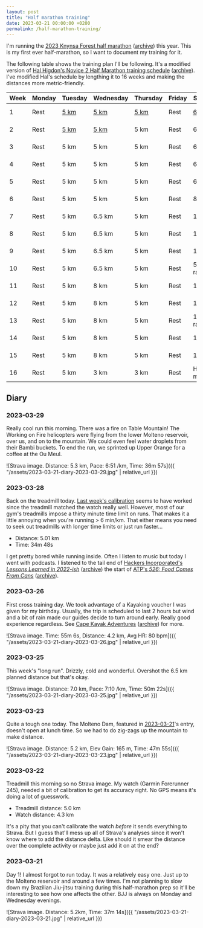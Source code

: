 ```yaml
---
layout: post
title: "Half marathon training"
date: 2023-03-21 00:00:00 +0200
permalink: /half-marathon-training/
---
```


I'm running the [2023 Knynsa Forest half marathon](https://knysnaforestmarathon.co.za/) ([archive](https://archive.ph/Dk0gc)) this year.
This is my first ever half-marathon, so I want to document my training for it.

The following table shows the training plan I'll be following.
It's a modified version of [Hal Higdon's Novice 2 Half Marathon training schedule](https://www.halhigdon.com/training-programs/half-marathon-training/novice-2-half-marathon/) ([archive](https://archive.ph/8PqiF)).
I've modified Hal's schedule by lengthing it to 16 weeks and making the distances more metric-friendly.

| Week | Monday | Tuesday             | Wednesday           | Thursday            | Friday | Saturday              | Sunday                      |
| ---- | ------ | ------------------- | ------------------- | ------------------- | ------ | --------------------- | --------------------------- |
| 1    | Rest   | [5 km](#2023-03-21) | [5 km](#2023-03-22) | [5 km](#2023-03-23) | Rest   | [6.5 km](#2023-03-25) | [60 min cross](#2023-03-26) |
| 2    | Rest   | [5 km](#2023-03-28) | [5 km](#2023-03-29) | 5 km                | Rest   | 6.5 km                | 60 min cross                |
| 3    | Rest   | 5 km                | 5 km                | 5 km                | Rest   | 6.5 km                | 60 min cross                |
| 4    | Rest   | 5 km                | 5 km                | 5 km                | Rest   | 6.5 km                | 60 min cross                |
| 5    | Rest   | 5 km                | 5 km                | 5 km                | Rest   | 6.5 km                | 60 min cross                |
| 6    | Rest   | 5 km                | 5 km                | 5 km                | Rest   | 8 km                  | 60 min cross                |
| 7    | Rest   | 5 km                | 6.5 km              | 5 km                | Rest   | 10 km                 | 60 min cross                |
| 8    | Rest   | 5 km                | 6.5 km              | 5 km                | Rest   | 11.5 km               | 60 min cross                |
| 9    | Rest   | 5 km                | 6.5 km              | 5 km                | Rest   | 13 km                 | 60 min cross                |
| 10   | Rest   | 5 km                | 6.5 km              | 5 km                | Rest   | 5 km race             | 60 min cross                |
| 11   | Rest   | 5 km                | 8 km                | 5 km                | Rest   | 14.5 km               | 60 min cross                |
| 12   | Rest   | 5 km                | 8 km                | 5 km                | Rest   | 16 km                 | 60 min cross                |
| 13   | Rest   | 5 km                | 8 km                | 5 km                | Rest   | 10 km race            | 60 min cross                |
| 14   | Rest   | 5 km                | 8 km                | 5 km                | Rest   | 18 km                 | 60 min cross                |
| 15   | Rest   | 5 km                | 8 km                | 5 km                | Rest   | 19.5 km               | 60 min cross                |
| 16   | Rest   | 5 km                | 3 km                | 3 km                | Rest   | Half marathon         |                             |

## Diary

### 2023-03-29

Really cool run this morning.
There was a fire on Table Mountain!
The Working on Fire helicopters were flying from the lower Molteno reservoir, over us, and on to the mountain.
We could even feel water droplets from their Bambi buckets.
To end the run, we sprinted up Upper Orange for a coffee at the Ou Meul.

![Strava image. Distance: 5.3 km, Pace: 6:51 /km, Time: 36m 57s]({{ "/assets/2023-03-21-diary-2023-03-29.jpg" | relative_url }})

### 2023-03-28

Back on the treadmill today.
[Last week's calibration](#2023-03-22) seems to have worked since the treadmill matched the watch really well.
However, most of our gym's treadmills impose a thirty minute time limit on runs.
That makes it a little annoying when you're running > 6 min/km.
That either means you need to seek out treadmills with longer time limits or just run faster...

- Distance: 5.01 km
- Time: 34m 48s

I get pretty bored while running inside.
Often I listen to music but today I went with podcasts.
I listened to the tail end of [Hackers Incorporated's _Lessons Learned in 2022-ish_](https://hackersincorporated.com/episodes/lessons-learned-in-2022-ish) ([archive](https://archive.ph/ZRly6)) the start of [ATP's _526: Food Comes From Cans_](https://atp.fm/526) ([archive](https://archive.ph/f6ISd)).

### 2023-03-26

First cross training day.
We took advantage of a Kayaking voucher I was given for my birthday.
Usually, the trip is scheduled to last 2 hours but wind and a bit of rain made our guides decide to turn around early.
Really good experience regardless.
See [Cape Kayak Adventures](https://kayak.co.za/) ([archive](https://archive.ph/DdZzk)) for more.

![Strava image. Time: 55m 6s, Distance: 4.2 km, Avg HR: 80 bpm]({{ "/assets/2023-03-21-diary-2023-03-26.jpg" | relative_url }})

### 2023-03-25

This week's "long run".
Drizzly, cold and wonderful.
Overshot the 6.5 km planned distance but that's okay.

![Strava image. Distance: 7.0 km, Pace: 7:10 /km, Time: 50m 22s]({{ "/assets/2023-03-21-diary-2023-03-25.jpg" | relative_url }})

### 2023-03-23

Quite a tough one today.
The Molteno Dam, featured in [2023-03-21](#2023-03-21)'s entry, doesn't open at lunch time.
So we had to do zig-zags up the mountain to make distance.

![Strava image. Distance: 5.2 km, Elev Gain: 165 m, Time: 47m 55s]({{ "/assets/2023-03-21-diary-2023-03-23.jpg" | relative_url }})

### 2023-03-22

Treadmill this morning so no Strava image.
My watch (Garmin Forerunner 245), needed a bit of calibration to get its accuracy right.
No GPS means it's doing a lot of guesswork.

- Treadmill distance: 5.0 km
- Watch distance: 4.3 km

It's a pity that you can't calibrate the watch _before_ it sends everything to Strava.
But I guess that'll mess up all of Strava's analyses since it won't know where to add the distance delta.
Like should it smear the distance over the complete activity or maybe just add it on at the end?

### 2023-03-21

Day 1!
I almost forgot to run today.
It was a relatively easy one.
Just up to the Molteno reservoir and around a few times.
I'm not planning to slow down my Brazilian Jiu-jitsu training during this half-marathon prep so it'll be interesting to see how one affects the other.
BJJ is always on Monday and Wednesday evenings.

![Strava image. Distance: 5.2km, Time: 37m 14s]({{ "/assets/2023-03-21-diary-2023-03-21.jpg" | relative_url }})
